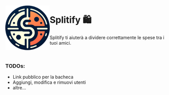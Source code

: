 

<img align="left" src="frontend/public/logo.png" width="140" /><h1>Splitify 🛍️</h1>

Splitify ti aiuterà a dividere correttamente le spese tra i tuoi amici.

<br/>


### TODOs:
- Link pubblico per la bacheca
- Aggiungi, modifica e rimuovi utenti
- altre...
